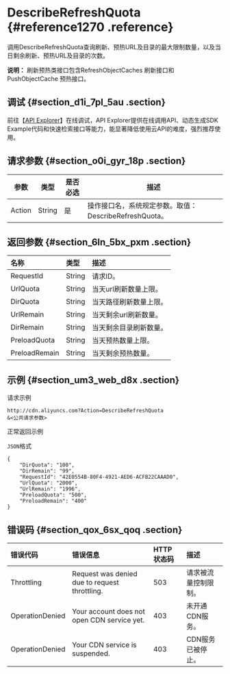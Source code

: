 # DescribeRefreshQuota {#reference1270 .reference}

调用DescribeRefreshQuota查询刷新、预热URL及目录的最大限制数量，以及当日剩余刷新、预热URL及目录的次数。

**说明：** 刷新预热类接口包含RefreshObjectCaches 刷新接口和PushObjectCache 预热接口。

## 调试 {#section_d1i_7pl_5au .section}

前往【[API Explorer](https://api.aliyun.com/#/?product=Cdn&api=DescribeRefreshQuota)】在线调试，API Explorer提供在线调用API、动态生成SDK Example代码和快速检索接口等能力，能显著降低使用云API的难度，强烈推荐使用。

## 请求参数 {#section_o0i_gyr_18p .section}

|参数|类型|是否必选|描述|
|--|--|----|--|
|Action|String|是|操作接口名，系统规定参数。取值：DescribeRefreshQuota。|

## 返回参数 {#section_6ln_5bx_pxm .section}

|名称|类型|描述|
|:-|:-|:-|
|RequestId|String|请求ID。|
|UrlQuota|String|当天url刷新数量上限。|
|DirQuota|String|当天路径刷新数量上限。|
|UrlRemain|String|当天剩余url刷新数量。|
|DirRemain|String|当天剩余目录刷新数量。|
|PreloadQuota|String|当天预热数量上限。|
|PreloadRemain|String|当天剩余预热数量。|

## 示例 {#section_um3_web_d8x .section}

请求示例

``` {#codeblock_z4x_e2q_s17}
http://cdn.aliyuncs.com?Action=DescribeRefreshQuota
&<公共请求参数>
```

正常返回示例

`JSON`格式

``` {#codeblock_hyl_pwx_p08 .language-json}
{
    "DirQuota": "100",
    "DirRemain": "99",
    "RequestId": "42E0554B-80F4-4921-AED6-ACFB22CAAAD0",
    "UrlQuota": "2000",
    "UrlRemain": "1996",
    "PreloadQuota": "500",
    "PreloadRemain": "400"
}
```

## 错误码 {#section_qox_6sx_qoq .section}

|错误代码|错误信息|HTTP 状态码|描述|
|:---|:---|:-------|:-|
|Throttling|Request was denied due to request throttling.|503|请求被流量控制限制。|
|OperationDenied|Your account does not open CDN service yet.|403|未开通CDN服务。|
|OperationDenied|Your CDN service is suspended.|403|CDN服务已被停止。|

